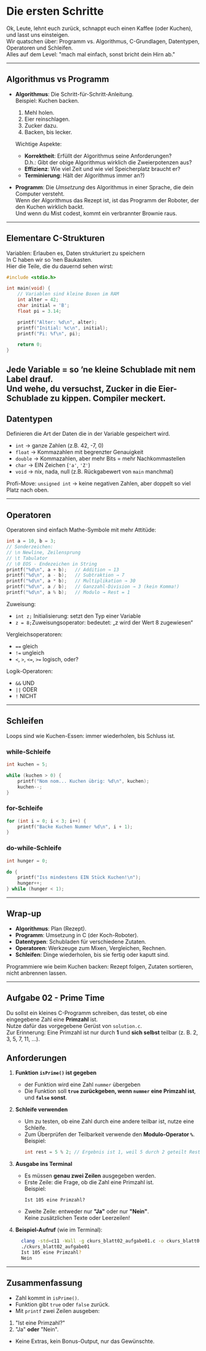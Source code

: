 # Die ersten Schritte 

Ok, Leute, lehnt euch zurück, schnappt euch einen Kaffee (oder Kuchen), und lasst uns einsteigen.  
Wir quatschen über: Programm vs. Algorithmus, C-Grundlagen, Datentypen, Operatoren und Schleifen.  
Alles auf dem Level: "mach mal einfach, sonst bricht dein Hirn ab."

---

## Algorithmus vs Programm

- **Algorithmus**: Die Schritt-für-Schritt-Anleitung.  
  Beispiel: Kuchen backen.
    1. Mehl holen.
    2. Eier reinschlagen.
    3. Zucker dazu.
    4. Backen, bis lecker.

  Wichtige Aspekte:
  - **Korrektheit**: Erfüllt der Algorithmus seine Anforderungen?\
    D.h.: Gibt der obige Algorithmus wirklich die Zweierpotenzen aus?
  - **Effizienz**: Wie viel Zeit und wie viel Speicherplatz braucht er?
  - **Terminierung**: Hält der Algorithmus immer an?)


- **Programm**: Die *Umsetzung* des Algorithmus in einer Sprache, die dein Computer versteht.  
  Wenn der Algorithmus das Rezept ist, ist das Programm der Roboter, der den Kuchen wirklich backt.  
  Und wenn du Mist codest, kommt ein verbrannter Brownie raus.

---

## Elementare C-Strukturen

Variablen: Erlauben es, Daten strukturiert zu speichern\
In C haben wir so ’nen Baukasten.  
Hier die Teile, die du dauernd sehen wirst:

```c++
#include <stdio.h>

int main(void) {
    // Variablen sind kleine Boxen im RAM
    int alter = 42;
    char initial = 'B';
    float pi = 3.14;

    printf("Alter: %d\n", alter);
    printf("Initial: %c\n", initial);
    printf("Pi: %f\n", pi);

    return 0;
}
```

Jede Variable = so ’ne kleine Schublade mit nem Label drauf.\
Und wehe, du versuchst, Zucker in die Eier-Schublade zu kippen. Compiler meckert.
---
## Datentypen
Definieren die Art der Daten die in der Variable gespeichert wird.

- `int` → ganze Zahlen (z.B. 42, -7, 0)
- `float` → Kommazahlen mit begrenzter Genauigkeit
- `double` → Kommazahlen, aber mehr Bits = mehr Nachkommastellen 
- `char` → EIN Zeichen (`'a'`, `'Z'`)
- `void` → nix, nada, null (z.B. Rückgabewert von `main` manchmal)

Profi-Move: `unsigned int` → keine negativen Zahlen, aber doppelt so viel Platz nach oben.

---
## Operatoren
Operatoren sind einfach Mathe-Symbole mit mehr Attitüde:
```c++
int a = 10, b = 3;
// Sonderzeichen:
// \n Newline, Zeilensprung
// \t Tabulator
// \0 EOS - Endezeichen in String
printf("%d\n", a + b);   // Addition → 13
printf("%d\n", a - b);   // Subtraktion → 7
printf("%d\n", a * b);   // Multiplikation → 30
printf("%d\n", a / b);   // Ganzzahl-Division → 3 (kein Komma!)
printf("%d\n", a % b);   // Modulo → Rest = 1
```
Zuweisung:
- `int z;` Initialisierung: setzt den Typ einer Variable
- `z = 8;`Zuweisungsoperator: bedeutet: „z wird der Wert 8 zugewiesen“

Vergleichsoperatoren:
- `==` gleich
- `!=` ungleich
- `<`, `>`, `<=`, `>=` logisch, oder?

Logik-Operatoren:
- `&&` UND
- `||` ODER
- `!` NICHT
---
## Schleifen
Loops sind wie Kuchen-Essen: immer wiederholen, bis Schluss ist.
### while-Schleife
```c++
int kuchen = 5;

while (kuchen > 0) {
    printf("Nom nom... Kuchen übrig: %d\n", kuchen);
    kuchen--;
}
```
### for-Schleife
```c++
for (int i = 0; i < 3; i++) {
    printf("Backe Kuchen Nummer %d\n", i + 1);
}
```
### do-while-Schleife
```c++
int hunger = 0;

do {
    printf("Iss mindestens EIN Stück Kuchen!\n");
    hunger++;
} while (hunger < 1);
```
---
## Wrap-up

- **Algorithmus**: Plan (Rezept).
- **Programm**: Umsetzung in C (der Koch-Roboter).
- **Datentypen**: Schubladen für verschiedene Zutaten.
- **Operatoren**: Werkzeuge zum Mixen, Vergleichen, Rechnen.
- **Schleifen**: Dinge wiederholen, bis sie fertig oder kaputt sind.

Programmiere wie beim Kuchen backen: Rezept folgen, Zutaten sortieren, nicht anbrennen lassen.

---
## Aufgabe 02 - Prime Time

Du sollst ein kleines C-Programm schreiben, das testet, ob eine eingegebene Zahl eine **Primzahl** ist.\
Nutze dafür das vorgegebene Gerüst von `solution.c`.\
Zur Erinnerung: Eine Primzahl ist nur durch **1** und **sich selbst** teilbar (z. B. 2, 3, 5, 7, 11, …).

## Anforderungen

1. **Funktion `isPrime()` ist gegeben**
    -  der Funktion wird eine Zahl `nummer` übergeben
    - Die Funktion soll **`true` zurückgeben, wenn `nummer` eine Primzahl ist**, und **`false` sonst**.

2. **Schleife verwenden**
    - Um zu testen, ob eine Zahl durch eine andere teilbar ist, nutze eine Schleife.
    - Zum Überprüfen der Teilbarkeit verwende den **Modulo-Operator `%`**.  
      Beispiel:
      ```c++
      int rest = 5 % 2; // Ergebnis ist 1, weil 5 durch 2 geteilt Rest 1 ergibt
      ```

3. **Ausgabe ins Terminal**
    - Es müssen **genau zwei Zeilen** ausgegeben werden.
    - Erste Zeile: die Frage, ob die Zahl eine Primzahl ist.  
      Beispiel:
      ```
      Ist 105 eine Primzahl?
      ```
    - Zweite Zeile: entweder nur **"Ja"** oder nur **"Nein"**.  
      Keine zusätzlichen Texte oder Leerzeilen!

4. **Beispiel-Aufruf** (wie im Terminal):
      ```bash
        clang -std=c11 -Wall -g ckurs_blatt02_aufgabe01.c -o ckurs_blatt02_aufgabe01
        ./ckurs_blatt02_aufgabe01
        Ist 105 eine Primzahl?
        Nein
      ```
---
## Zusammenfassung

- Zahl kommt in `isPrime()`.
- Funktion gibt `true` oder `false` zurück.
- Mit `printf` zwei Zeilen ausgeben:
1. "Ist <zahl> eine Primzahl?"
2. "Ja" **oder** "Nein".
- Keine Extras, kein Bonus-Output, nur das Gewünschte.

